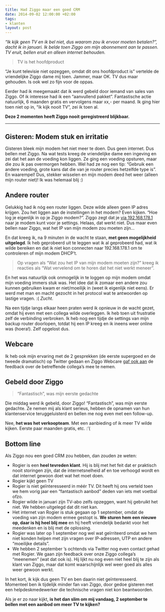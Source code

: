 ```yaml
---
title: Had Ziggo maar een goed CRM
date: 2014-09-02 12:00:00 +02:00
tags:
- klanten
layout: post
---
```


_“Ik kijk geen TV en ik bel niet, dus waarom zou ik ervoor moeten betalen?”, dacht ik in januari. Ik belde toen Ziggo om mijn abonnement aan te passen. TV eruit, bellen eruit en alleen internet behouden._

> TV is het hoofdproduct

“Je kunt televisie niet opzeggen, omdat dit ons hoofdproduct is” vertelde de vriendelijke Ziggo dame mij toen. Jammer, maar OK. TV dus maar gehouden. Is ook wel zo fijn voor de oppas.

Eerder had ik meegemaakt dat ik werd gebeld door iemand van sales van Ziggo. Of ik interesse had ik een “aanvullend pakket”. Fantastische actie natuurlijk, 6 maanden gratis en vervolgens maar xx,- per maand. Ik ging hier toen niet op in, “ik kijk nooit TV”, zei ik toen al.

**Deze 2 momenten heeft Ziggo nooit geregistreerd blijkbaar.**

---

## Gisteren: Modem stuk en irritatie

Gisteren bleek mijn modem het niet meer te doen. Dus geen internet. Dus bellen met Ziggo. Na wat tests kreeg de vriendelijke dame een ingeving en zei dat het aan de voeding kon liggen. Ze ging een voeding opsturen, maar die zou ik pas overmorgen hebben. Wel had ze nog een tip: “Gebruik een andere voeding, grote kans dat die van je router precies hetzelfde type is”. En waarempel! Dus, stekker wisselen en mijn modem deed het weer (alleen mijn router niet)! Ik was helemaal blij :)

## Andere router

Gelukkig had ik nóg een router liggen. Deze wilde alleen geen IP adres krijgen. Zou het liggen aan de instellingen in het modem? Even kijken. “Hoe log je eigenlijk in op je Ziggo modem?”. Ziggo zegt dat je [via 192.168.178.1](https://www.ziggo.nl/klantenservice/internet/stappenplannen/router-achter-router) naar je modem kunt voor je settings. Helaas, dat werkt niet. Dus maar even bellen naar Ziggo, wat het IP van mijn modem zou moeten zijn…

En dat kreeg ik, na 9 minuten in de wacht te staan, **met geen mogelijkheid uitgelegd**. Ik heb geprobeerd uit te leggen wat ik al geprobeerd had, wat ik wilde bereiken en dat ik niet kon connecten naar 192.168.178.1 om te controleren of mijn modem DHCP’t.

> Op vragen als “Wat zou het IP van mijn modem moeten zijn?” kreeg ik reacties als “Wat vervelend om te horen dat het niet werkt meneer”.

En het was natuurlijk ook onmogelijk in te loggen op mijn modem omdat mijn voeding immers stuk was. Het idee dat ik zomaar een andere zou kunnen gebruiken kwam er niet/moeilijk in (weet ik eigenlijk niet eens). Er werd met man en macht gezocht in het protocol wat te antwoorden op lastige vragen. :( *Zucht*.

Na een tijdje langs elkaar heen praten werd ik opnieuw in de wacht gezet, omdat hij even met een collega wilde overleggen. Ik heb toen uit frustratie zelf de verbinding verbroken. Ik heb nog een tijdje de settings van mijn backup router doorlopen, totdat hij een IP kreeg en ik ineens weer online was (hoera!). Zelf opgelost dus.

## Webcare

Ik heb ook mijn ervaring met de 2 gesprekken (de eerste supergoed en de tweede dramatisch) op Twitter gedaan en Ziggo Webcare [gaf ook aan](https://twitter.com/ZiggoWebcare/status/506561599394840577) de feedback over de betreffende collega’s mee te nemen.

## Gebeld door Ziggo
> “Fantastisch”, was mijn eerste gedachte

Die middag werd ik gebeld, door Ziggo! “Fantastisch”, was mijn eerste gedachte. Ze nemen mij als klant serieus, hebben de opnamen van hun klantenservice teruggeluisterd en bellen me nog even met een follow-up.

Nee, **het was het verkoopteam**. Met een aanbieding of ik meer TV wilde kijken. Eerste paar maanden gratis, etc. :’(

## Bottom line

Als Ziggo nou een goed CRM zou hebben, dan zouden ze weten:

*   Rogier is een **heel tevreden klant**. Hij is blij met het feit dat er praktisch nooit storingen zijn, dat de internetsnelheid af en toe verhoogd wordt en dat internet gewoon doet wat het moet doen.
*   Rogier kijkt geen TV
*   Rogier is niet geïnteresseerd in méér TV. Dit heeft hij ons verteld toen we hem vorig jaar een “fantastisch aanbod” deden van iets met voetbal ofzo.
*   Rogier wilde in januari zijn TV-abo zelfs opzeggen, want hij gebruikt het niet. We hebben uitgelegd dat dit niet kan.
*   Het internet van Rogier is stuk gegaan op 1 september, omdat de voeding van zijn modem ermee gestopt is. **We sturen hem een nieuwe op, daar is hij heel blij mee** en hij heeft vriendelijk bedankt voor het meedenken en is blij met de oplossing.
*   Rogier was later op 1 september nog wel wat geïrriteerd omdat we hem niet konden helpen met zijn vragen over IP-adressen, UTP en andere “moeilijke details”.
*   We hebben 2 september ’s ochtends via Twitter nog even contact gehad met Rogier. We gaan zijn feedback over onze Ziggo collega’s “meenemen” (wat dat ook is). Hij lijkt nu nog even niet heel blij te zijn als klant van Ziggo, maar dat komt waarschijnlijk wel weer goed als alles weer gewoon werkt.

In het kort, ik kijk dus geen TV en ben daarin niet geïnteresseerd. Momenteel ben ik tijdelijk minder fan van Ziggo, door gedoe gisteren met een helpdeskmedewerker die technische vragen niet kon beantwoorden.

Als je er zo naar kijkt, **is het dan slim om mij vandaag, 2 september te bellen met een aanbod om meer TV te kijken?**